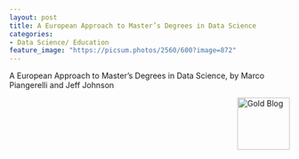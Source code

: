 ```yaml
---
layout: post
title: A European Approach to Master’s Degrees in Data Science
categories:
- Data Science/ Education
feature_image: "https://picsum.photos/2560/600?image=872"
---
```

A European Approach to Master’s Degrees in Data Science, by Marco Piangerelli and Jeff Johnson

<a href="https://www.kdnuggets.com/2019/11/top-stories-2019-oct.html"><img src="https://www.kdnuggets.com/images/tkb-1910-g.png" width=94 alt="Gold Blog" align="right"> </a>



